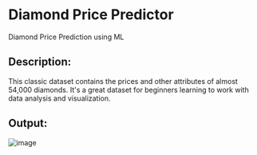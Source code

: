 # Diamond Price Predictor
Diamond Price Prediction using ML

## Description:
This classic dataset contains the prices and other attributes of almost 54,000 diamonds. It's a great dataset for beginners learning to work with data analysis and visualization.

## Output:
![image](https://user-images.githubusercontent.com/40735736/198985258-d164c587-c67e-44f1-ae4d-5bd1feb133b5.png)
